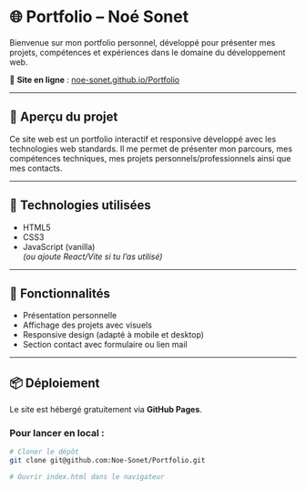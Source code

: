# 🌐 Portfolio – Noé Sonet

Bienvenue sur mon portfolio personnel, développé pour présenter mes projets, compétences et expériences dans le domaine du développement web.

🔗 **Site en ligne** : [noe-sonet.github.io/Portfolio](https://noe-sonet.github.io/Portfolio/)

---

## 📁 Aperçu du projet

Ce site web est un portfolio interactif et responsive développé avec les technologies web standards. Il me permet de présenter mon parcours, mes compétences techniques, mes projets personnels/professionnels ainsi que mes contacts.

---

## 🚀 Technologies utilisées

- HTML5
- CSS3
- JavaScript (vanilla)  
*(ou ajoute React/Vite si tu l’as utilisé)*

---

## 🧩 Fonctionnalités

- Présentation personnelle
- Affichage des projets avec visuels
- Responsive design (adapté à mobile et desktop)
- Section contact avec formulaire ou lien mail

---

## 📦 Déploiement

Le site est hébergé gratuitement via **GitHub Pages**.

### Pour lancer en local :
```bash
# Cloner le dépôt
git clone git@github.com:Noe-Sonet/Portfolio.git

# Ouvrir index.html dans le navigateur
